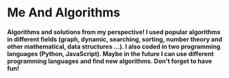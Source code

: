 # Me And Algorithms

#### Algorithms and solutions from my perspective! I used popular algorithms in different fields (graph, dynamic, searching, sorting, number theory and other mathematical, data structures ...). I also coded in two programming languages ​​(Python, JavaScript). Maybe in the future I can use different programming languages ​​and find new algorithms. Don't forget to have fun!
